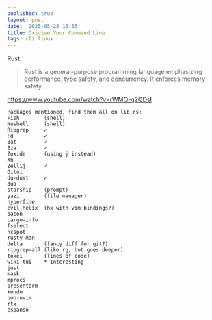 ```yaml
---
published: true
layout: post
date: '2025-05-23 13:55'
title: Oxidise Your Command Line
tags: cli linux 
---
```

Rust.

> Rust is a general-purpose programming language emphasizing performance, type safety, and concurrency. It enforces memory safety...

<https://www.youtube.com/watch?v=rWMQ-g2QDsI>

    Packages mentioned, find them all on lib.rs:
    Fish        (shell)
    Nushell     (shell)
    Ripgrep     ✓
    Fd          ✓
    Bat         ✓
    Eza         ✓
    Zoxide      (using j instead)
    Xh
    Zellij      ✓
    Gitui
    du-dust     ✓
    dua
    starship    (prompt)
    yazi        (file manager)
    hyperfine
    evil-helix  (hx with vim bindings?)
    bacon
    cargo-info
    fselect
    ncspot
    rusty-man
    delta       (fancy diff for git?)
    ripgrep-all (like rg, but goes deeper)
    tokei       (lines of code)
    wiki-tui    * Interesting
    just
    mask
    mprocs
    presenterm
    kondo
    bob-nvim
    rtx
    espanso
